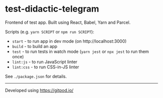 # test-didactic-telegram

Frontend of test app. Built using React, Babel, Yarn and Parcel.

Scripts (e.g. `yarn SCRIPT` or `npm run SCRIPT`):
- `start` - to run app in dev mode (on http://localhost:3000)
- `build` - to build an app
- `test` - to run tests in watch mode (`yarn jest` or `npx jest` to run them once)
- `lint:js` - to run JavaScript linter
- `lint:css` - to run CSS-in-JS linter

See `./package.json` for details.

---

Developed using https://gitpod.io/